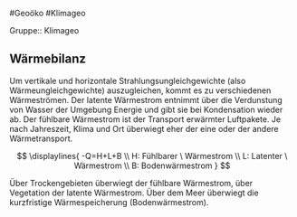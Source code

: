 #Geoöko #Klimageo

Gruppe:: Klimageo

## Wärmebilanz

Um vertikale und horizontale Strahlungsungleichgewichte (also Wärmeungleichgewichte) auszugleichen, kommt es zu verschiedenen Wärmeströmen. Der latente Wärmestrom entnimmt über die Verdunstung von Wasser der Umgebung Energie und gibt sie bei Kondensation wieder ab. Der fühlbare Wärmestrom ist der Transport erwärmter Luftpakete. Je nach Jahreszeit, Klima und Ort überwiegt eher der eine oder der andere Wärmetransport.

$$
\displaylines{
-Q=H+L+B \\
H: Fühlbarer \ Wärmestrom \\
L: Latenter \ Wärmestrom \\
B: Bodenwärmestrom
}
$$

Über Trockengebieten überwiegt der fühlbare Wärmestrom, über Vegetation der latente Wärmestrom. Über dem Meer überwiegt die kurzfristige Wärmespeicherung (Bodenwärmestrom).

